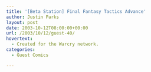 ```yaml
---
title: '[Beta Station] Final Fantasy Tactics Advance'
author: Justin Parks
layout: post
date: 2003-10-12T08:00:00+00:00
url: /2003/10/12/guest-40/
hovertext:
  - Created for the Warcry network.
categories:
  - Guest Comics

---
```

